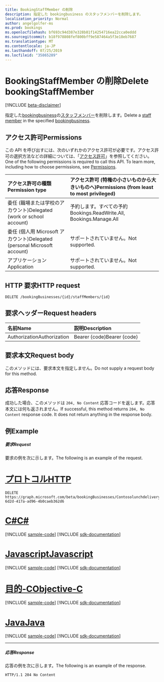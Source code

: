 ```yaml
---
title: BookingStaffMember の削除
description: 指定した bookingbusiness のスタッフメンバーを削除します。
localization_priority: Normal
author: angelgolfer-ms
ms.prod: bookings
ms.openlocfilehash: bf693c94d387e328b81f14254716ea22cca0eddd
ms.sourcegitcommit: b18f978808fef800bff9e587464a5f3e18eb7687
ms.translationtype: MT
ms.contentlocale: ja-JP
ms.lasthandoff: 07/25/2019
ms.locfileid: "35865289"
---
```

# <a name="delete-bookingstaffmember"></a><span data-ttu-id="2eb32-103">BookingStaffMember の削除</span><span class="sxs-lookup"><span data-stu-id="2eb32-103">Delete bookingStaffMember</span></span>

 [!INCLUDE [beta-disclaimer](../../includes/beta-disclaimer.md)]

<span data-ttu-id="2eb32-104">指定した[bookingbusiness](../resources/bookingbusiness.md)の[スタッフメンバー](../resources/bookingstaffmember.md)を削除します。</span><span class="sxs-lookup"><span data-stu-id="2eb32-104">Delete a [staff member](../resources/bookingstaffmember.md) in the specified [bookingbusiness](../resources/bookingbusiness.md).</span></span>
## <a name="permissions"></a><span data-ttu-id="2eb32-105">アクセス許可</span><span class="sxs-lookup"><span data-stu-id="2eb32-105">Permissions</span></span>
<span data-ttu-id="2eb32-p101">この API を呼び出すには、次のいずれかのアクセス許可が必要です。アクセス許可の選択方法などの詳細については、「[アクセス許可](/graph/permissions-reference)」を参照してください。</span><span class="sxs-lookup"><span data-stu-id="2eb32-p101">One of the following permissions is required to call this API. To learn more, including how to choose permissions, see [Permissions](/graph/permissions-reference).</span></span>

|<span data-ttu-id="2eb32-108">アクセス許可の種類</span><span class="sxs-lookup"><span data-stu-id="2eb32-108">Permission type</span></span>      | <span data-ttu-id="2eb32-109">アクセス許可 (特権の小さいものから大きいものへ)</span><span class="sxs-lookup"><span data-stu-id="2eb32-109">Permissions (from least to most privileged)</span></span>              |
|:--------------------|:---------------------------------------------------------|
|<span data-ttu-id="2eb32-110">委任 (職場または学校のアカウント)</span><span class="sxs-lookup"><span data-stu-id="2eb32-110">Delegated (work or school account)</span></span> |  <span data-ttu-id="2eb32-111">予約します。すべての予約</span><span class="sxs-lookup"><span data-stu-id="2eb32-111">Bookings.ReadWrite.All, Bookings.Manage.All</span></span>   |
|<span data-ttu-id="2eb32-112">委任 (個人用 Microsoft アカウント)</span><span class="sxs-lookup"><span data-stu-id="2eb32-112">Delegated (personal Microsoft account)</span></span> | <span data-ttu-id="2eb32-113">サポートされていません。</span><span class="sxs-lookup"><span data-stu-id="2eb32-113">Not supported.</span></span>   |
|<span data-ttu-id="2eb32-114">アプリケーション</span><span class="sxs-lookup"><span data-stu-id="2eb32-114">Application</span></span> | <span data-ttu-id="2eb32-115">サポートされていません。</span><span class="sxs-lookup"><span data-stu-id="2eb32-115">Not supported.</span></span>  |

## <a name="http-request"></a><span data-ttu-id="2eb32-116">HTTP 要求</span><span class="sxs-lookup"><span data-stu-id="2eb32-116">HTTP request</span></span>
<!-- { "blockType": "ignored" } -->
```http
DELETE /bookingBusinesses/{id}/staffMembers/{id}

```
## <a name="request-headers"></a><span data-ttu-id="2eb32-117">要求ヘッダー</span><span class="sxs-lookup"><span data-stu-id="2eb32-117">Request headers</span></span>
| <span data-ttu-id="2eb32-118">名前</span><span class="sxs-lookup"><span data-stu-id="2eb32-118">Name</span></span>       | <span data-ttu-id="2eb32-119">説明</span><span class="sxs-lookup"><span data-stu-id="2eb32-119">Description</span></span>|
|:---------------|:----------|
| <span data-ttu-id="2eb32-120">Authorization</span><span class="sxs-lookup"><span data-stu-id="2eb32-120">Authorization</span></span>  | <span data-ttu-id="2eb32-121">Bearer {code}</span><span class="sxs-lookup"><span data-stu-id="2eb32-121">Bearer {code}</span></span>|

## <a name="request-body"></a><span data-ttu-id="2eb32-122">要求本文</span><span class="sxs-lookup"><span data-stu-id="2eb32-122">Request body</span></span>
<span data-ttu-id="2eb32-123">このメソッドには、要求本文を指定しません。</span><span class="sxs-lookup"><span data-stu-id="2eb32-123">Do not supply a request body for this method.</span></span>


## <a name="response"></a><span data-ttu-id="2eb32-124">応答</span><span class="sxs-lookup"><span data-stu-id="2eb32-124">Response</span></span>
<span data-ttu-id="2eb32-p102">成功した場合、このメソッドは `204, No Content` 応答コードを返します。応答本文には何も返されません。</span><span class="sxs-lookup"><span data-stu-id="2eb32-p102">If successful, this method returns `204, No Content` response code. It does not return anything in the response body.</span></span>

## <a name="example"></a><span data-ttu-id="2eb32-127">例</span><span class="sxs-lookup"><span data-stu-id="2eb32-127">Example</span></span>
##### <a name="request"></a><span data-ttu-id="2eb32-128">要求</span><span class="sxs-lookup"><span data-stu-id="2eb32-128">Request</span></span>
<span data-ttu-id="2eb32-129">要求の例を次に示します。</span><span class="sxs-lookup"><span data-stu-id="2eb32-129">The following is an example of the request.</span></span>

# <a name="httptabhttp"></a>[<span data-ttu-id="2eb32-130">プロトコル</span><span class="sxs-lookup"><span data-stu-id="2eb32-130">HTTP</span></span>](#tab/http)
<!-- {
  "blockType": "request",
  "name": "delete_bookingstaffmember"
}-->
```http
DELETE https://graph.microsoft.com/beta/bookingBusinesses/Contosolunchdelivery@M365B489948.onmicrosoft.com/staffmembers/5fae928f-6d2d-417a-ad96-4b0caeb362d6
```
# <a name="ctabcsharp"></a>[<span data-ttu-id="2eb32-131">C#</span><span class="sxs-lookup"><span data-stu-id="2eb32-131">C#</span></span>](#tab/csharp)
[!INCLUDE [sample-code](../includes/snippets/csharp/delete-bookingstaffmember-csharp-snippets.md)]
[!INCLUDE [sdk-documentation](../includes/snippets/snippets-sdk-documentation-link.md)]

# <a name="javascripttabjavascript"></a>[<span data-ttu-id="2eb32-132">Javascript</span><span class="sxs-lookup"><span data-stu-id="2eb32-132">Javascript</span></span>](#tab/javascript)
[!INCLUDE [sample-code](../includes/snippets/javascript/delete-bookingstaffmember-javascript-snippets.md)]
[!INCLUDE [sdk-documentation](../includes/snippets/snippets-sdk-documentation-link.md)]

# <a name="objective-ctabobjc"></a>[<span data-ttu-id="2eb32-133">目的-C</span><span class="sxs-lookup"><span data-stu-id="2eb32-133">Objective-C</span></span>](#tab/objc)
[!INCLUDE [sample-code](../includes/snippets/objc/delete-bookingstaffmember-objc-snippets.md)]
[!INCLUDE [sdk-documentation](../includes/snippets/snippets-sdk-documentation-link.md)]

# <a name="javatabjava"></a>[<span data-ttu-id="2eb32-134">Java</span><span class="sxs-lookup"><span data-stu-id="2eb32-134">Java</span></span>](#tab/java)
[!INCLUDE [sample-code](../includes/snippets/java/delete-bookingstaffmember-java-snippets.md)]
[!INCLUDE [sdk-documentation](../includes/snippets/snippets-sdk-documentation-link.md)]

---

##### <a name="response"></a><span data-ttu-id="2eb32-135">応答</span><span class="sxs-lookup"><span data-stu-id="2eb32-135">Response</span></span>
<span data-ttu-id="2eb32-136">応答の例を次に示します。</span><span class="sxs-lookup"><span data-stu-id="2eb32-136">The following is an example of the response.</span></span>
<!-- {
  "blockType": "response",
  "truncated": true
} -->
```http
HTTP/1.1 204 No Content
```

<!-- uuid: 8fcb5dbc-d5aa-4681-8e31-b001d5168d79
2015-10-25 14:57:30 UTC -->
<!--
{
  "type": "#page.annotation",
  "description": "Delete bookingStaffMember",
  "keywords": "",
  "section": "documentation",
  "tocPath": "",
  "suppressions": [
  ]
}
-->
